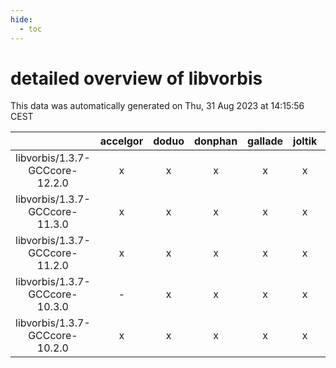 ```yaml
---
hide:
  - toc
---
```


detailed overview of libvorbis
==============================


This data was automatically generated on Thu, 31 Aug 2023 at 14:15:56 CEST  

| |accelgor|doduo|donphan|gallade|joltik|skitty|swalot|victini|
| :---: | :---: | :---: | :---: | :---: | :---: | :---: | :---: | :---: |
|libvorbis/1.3.7-GCCcore-12.2.0|x|x|x|x|x|x|x|x|
|libvorbis/1.3.7-GCCcore-11.3.0|x|x|x|x|x|x|x|x|
|libvorbis/1.3.7-GCCcore-11.2.0|x|x|x|x|x|x|x|x|
|libvorbis/1.3.7-GCCcore-10.3.0|-|x|x|x|x|x|x|x|
|libvorbis/1.3.7-GCCcore-10.2.0|x|x|x|x|x|x|x|x|

